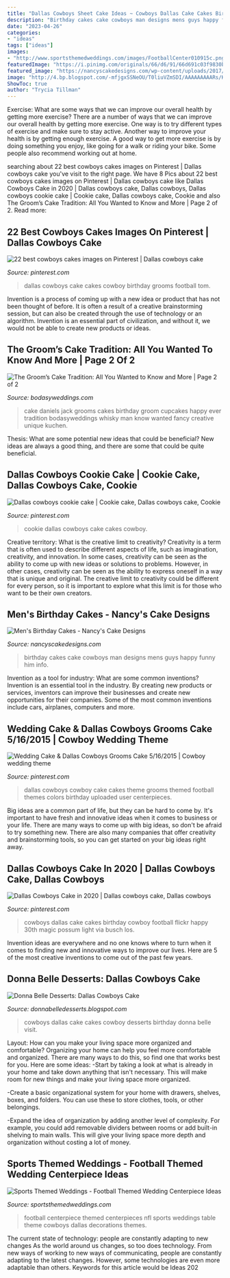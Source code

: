 ```yaml
---
title: "Dallas Cowboys Sheet Cake Ideas ~ Cowboys Dallas Cake Cakes Birthday Cowboy Football Flickr Happy 30th Magic Possum Light Via Busch Los"
description: "Birthday cakes cake cowboys man designs mens guys happy funny him info"
date: "2023-04-26"
categories:
- "ideas"
tags: ["ideas"]
images:
- "http://www.sportsthemedweddings.com/images/FootballCenter010915c.png"
featuredImage: "https://i.pinimg.com/originals/66/d6/91/66d691c03f9830bae3e99c5457838063.jpg"
featured_image: "https://nancyscakedesigns.com/wp-content/uploads/2017/03/Cowboys-768x1024.jpg"
image: "http://4.bp.blogspot.com/-mfjgxSSNeOU/T0liuVZmSDI/AAAAAAAAARs/KNJ7l0q8cQk/s1600/nov-feb2112+047.JPG"
ShowToc: true
author: "Trycia Tillman"
---
```



Exercise: What are some ways that we can improve our overall health by getting more exercise?
There are a number of ways that we can improve our overall health by getting more exercise. One way is to try different types of exercise and make sure to stay active. Another way to improve your health is by getting enough exercise. A good way to get more exercise is by doing something you enjoy, like going for a walk or riding your bike. Some people also recommend working out at home.

	

		
searching about 22 best cowboys cakes images on Pinterest | Dallas cowboys cake you've visit to the right page. We have 8 Pics about 22 best cowboys cakes images on Pinterest | Dallas cowboys cake like Dallas Cowboys Cake in 2020 | Dallas cowboys cake, Dallas cowboys, Dallas cowboys cookie cake | Cookie cake, Dallas cowboys cake, Cookie and also The Groom’s Cake Tradition: All You Wanted to Know and More | Page 2 of 2. Read more:
		
    
## 22 Best Cowboys Cakes Images On Pinterest | Dallas Cowboys Cake

<img loading=lazy src="https://i.pinimg.com/736x/0e/39/32/0e39320076fd4936719af0be5f1bff0e--dallas-cowboys-cake-cowboy-cakes.jpg" onerror="this.onerror=null;this.src='https://tse4.mm.bing.net/th?id=OIP.WlgdqJg2bnhoq5Bz4CTW8QHaJ3&amp;pid=15.1';" alt="22 best cowboys cakes images on Pinterest | Dallas cowboys cake">

_Source: pinterest.com_

>dallas cowboys cake cakes cowboy birthday grooms football tom. 

	

Invention is a process of coming up with a new idea or product that has not been thought of before. It is often a result of a creative brainstorming session, but can also be created through the use of technology or an algorithm. Invention is an essential part of civilization, and without it, we would not be able to create new products or ideas.

    
## The Groom’s Cake Tradition: All You Wanted To Know And More | Page 2 Of 2

<img loading=lazy src="https://bodasyweddings.com/wp-content/uploads/2018/08/best-grooms-cake-ideas-ever.jpg" onerror="this.onerror=null;this.src='https://tse3.mm.bing.net/th?id=OIP.wNCA20qM2_7CRzlYi0yvAgHaJ4&amp;pid=15.1';" alt="The Groom’s Cake Tradition: All You Wanted to Know and More | Page 2 of 2">

_Source: bodasyweddings.com_

>cake daniels jack grooms cakes birthday groom cupcakes happy ever tradition bodasyweddings whisky man know wanted fancy creative unique kuchen. 

	

Thesis: What are some potential new ideas that could be beneficial?
New ideas are always a good thing, and there are some that could be quite beneficial.

    
## Dallas Cowboys Cookie Cake | Cookie Cake, Dallas Cowboys Cake, Cookie

<img loading=lazy src="https://i.pinimg.com/originals/66/d6/91/66d691c03f9830bae3e99c5457838063.jpg" onerror="this.onerror=null;this.src='https://tse2.mm.bing.net/th?id=OIP.CHNGrozSvdxIWCiTkFjs5gAAAA&amp;pid=15.1';" alt="Dallas cowboys cookie cake | Cookie cake, Dallas cowboys cake, Cookie">

_Source: pinterest.com_

>cookie dallas cowboys cake cakes cowboy. 

	

Creative territory: What is the creative limit to creativity?
Creativity is a term that is often used to describe different aspects of life, such as imagination, creativity, and innovation. In some cases, creativity can be seen as the ability to come up with new ideas or solutions to problems. However, in other cases, creativity can be seen as the ability to express oneself in a way that is unique and original. The creative limit to creativity could be different for every person, so it is important to explore what this limit is for those who want to be their own creators.

    
## Men&#039;s Birthday Cakes - Nancy&#039;s Cake Designs

<img loading=lazy src="https://nancyscakedesigns.com/wp-content/uploads/2017/03/Cowboys-768x1024.jpg" onerror="this.onerror=null;this.src='https://tse2.mm.bing.net/th?id=OIP.c23M8WRt0YIyj4sVhNi0LQHaJ4&amp;pid=15.1';" alt="Men&#039;s Birthday Cakes - Nancy&#039;s Cake Designs">

_Source: nancyscakedesigns.com_

>birthday cakes cake cowboys man designs mens guys happy funny him info. 

	

Invention as a tool for industry: What are some common inventions?
Invention is an essential tool in the industry. By creating new products or services, inventors can improve their businesses and create new opportunities for their companies. Some of the most common inventions include cars, airplanes, computers and more.

    
## Wedding Cake &amp; Dallas Cowboys Grooms Cake 5/16/2015 | Cowboy Wedding Theme

<img loading=lazy src="https://i.pinimg.com/736x/41/3c/81/413c814eab6124ca79f55a986799ad68--dallas-cowboys-wedding-cowboy-groom.jpg" onerror="this.onerror=null;this.src='https://tse1.mm.bing.net/th?id=OIP.9jEvYw7jPEIWbDbbJ_qAewHaNK&amp;pid=15.1';" alt="Wedding Cake &amp; Dallas Cowboys Grooms Cake 5/16/2015 | Cowboy wedding theme">

_Source: pinterest.com_

>dallas cowboys cowboy cake cakes theme grooms themed football themes colors birthday uploaded user centerpieces. 

	

Big ideas are a common part of life, but they can be hard to come by. It's important to have fresh and innovative ideas when it comes to business or your life. There are many ways to come up with big ideas, so don't be afraid to try something new. There are also many companies that offer creativity and brainstorming tools, so you can get started on your big ideas right away.

    
## Dallas Cowboys Cake In 2020 | Dallas Cowboys Cake, Dallas Cowboys

<img loading=lazy src="https://i.pinimg.com/736x/1c/9e/b2/1c9eb2cbb30a0f28b3262097a04cca26.jpg" onerror="this.onerror=null;this.src='https://tse2.mm.bing.net/th?id=OIP.YSshS457eSWa9nBGyT8uQwHaFj&amp;pid=15.1';" alt="Dallas Cowboys Cake in 2020 | Dallas cowboys cake, Dallas cowboys">

_Source: pinterest.com_

>cowboys dallas cake cakes birthday cowboy football flickr happy 30th magic possum light via busch los. 

	

Invention ideas are everywhere and no one knows where to turn when it comes to finding new and innovative ways to improve our lives. Here are 5 of the most creative inventions to come out of the past few years.

    
## Donna Belle Desserts: Dallas Cowboys Cake

<img loading=lazy src="http://4.bp.blogspot.com/-mfjgxSSNeOU/T0liuVZmSDI/AAAAAAAAARs/KNJ7l0q8cQk/s1600/nov-feb2112+047.JPG" onerror="this.onerror=null;this.src='https://tse2.mm.bing.net/th?id=OIP.jzOg_fLhVMCjfn6tE_UdWgHaJ6&amp;pid=15.1';" alt="Donna Belle Desserts: Dallas Cowboys Cake">

_Source: donnabelledesserts.blogspot.com_

>cowboys dallas cake cakes cowboy desserts birthday donna belle visit. 

	

Layout: How can you make your living space more organized and comfortable?
Organizing your home can help you feel more comfortable and organized. There are many ways to do this, so find one that works best for you. Here are some ideas:
-Start by taking a look at what is already in your home and take down anything that isn't necessary. This will make room for new things and make your living space more organized.

-Create a basic organizational system for your home with drawers, shelves, boxes, and folders. You can use these to store clothes, tools, or other belongings.

-Expand the idea of organization by adding another level of complexity. For example, you could add removable dividers between rooms or add built-in shelving to main walls. This will give your living space more depth and organization without costing a lot of money.

    
## Sports Themed Weddings - Football Themed Wedding Centerpiece Ideas

<img loading=lazy src="http://www.sportsthemedweddings.com/images/FootballCenter010915c.png" onerror="this.onerror=null;this.src='https://tse4.mm.bing.net/th?id=OIP.9k12lkPhTRkNfTTxLfyV9AHaIk&amp;pid=15.1';" alt="Sports Themed Weddings - Football Themed Wedding Centerpiece Ideas">

_Source: sportsthemedweddings.com_

>football centerpiece themed centerpieces nfl sports weddings table theme cowboys dallas decorations themes. 

	

The current state of technology: people are constantly adapting to new changes
As the world around us changes, so too does technology. From new ways of working to new ways of communicating, people are constantly adapting to the latest changes. However, some technologies are even more adaptable than others. Keywords for this article would be Ideas 202
